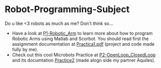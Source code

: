 # Robot-Programming-Subject
Do u like &lt;3 robots as much as me? Don't think so...
- Have a look at [P1-Robotic_Arm](./P1-Robotic_Arm) to learn more about how to program Robotic Arms using Matlab and Scorbot. You should read first the  assigmment documentation at [Practica1.pdf](./P1-Robotic_Arm/Practica1.pdf) (project and code made fully by me).
- Check out this cool Microbots Practice at [P2-OpenLoop_ClosedLoop](./P2-OpenLoop_ClosedLoop) and its documtation [Practice2](./P2-OpenLoop_ClosedLoop/Practice2) (made alogn side my partner Aquiles).
